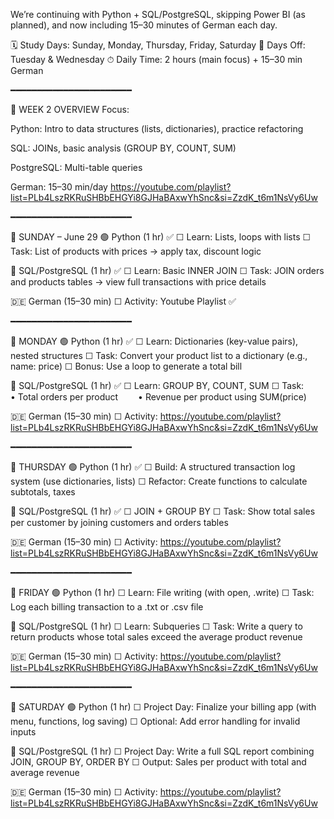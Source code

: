 We’re continuing with Python + SQL/PostgreSQL, skipping Power BI (as planned), and now including 15–30 minutes of German each day.

🗓️ Study Days: Sunday, Monday, Thursday, Friday, Saturday
🛑 Days Off: Tuesday & Wednesday
⏱ Daily Time: 2 hours (main focus) + 15–30 min German

━━━━━━━━━━━━━━━━━━━━━━━

📘 WEEK 2 OVERVIEW
Focus:

Python: Intro to data structures (lists, dictionaries), practice refactoring

SQL: JOINs, basic analysis (GROUP BY, COUNT, SUM)

PostgreSQL: Multi-table queries

German: 15–30 min/day https://youtube.com/playlist?list=PLb4LszRKRuSHBbEHGYi8GJHaBAxwYhSnc&si=ZzdK_t6m1NsVy6Uw 

━━━━━━━━━━━━━━━━━━━━━━━

📅 SUNDAY – June 29
🟢 Python (1 hr) ✅
☐ Learn: Lists, loops with lists
☐ Task: List of products with prices → apply tax, discount logic

🔵 SQL/PostgreSQL (1 hr) ✅
☐ Learn: Basic INNER JOIN
☐ Task: JOIN orders and products tables → view full transactions with price details

🇩🇪 German (15–30 min)
☐ Activity: Youtube Playlist ✅

━━━━━━━━━━━━━━━━━━━━━━━

📅 MONDAY
🟢 Python (1 hr) ✅
☐ Learn: Dictionaries (key-value pairs), nested structures
☐ Task: Convert your product list to a dictionary (e.g., name: price)
☐ Bonus: Use a loop to generate a total bill

🔵 SQL/PostgreSQL (1 hr) ✅
☐ Learn: GROUP BY, COUNT, SUM
☐ Task:
  • Total orders per product
  • Revenue per product using SUM(price)

🇩🇪 German (15–30 min)
☐ Activity: https://youtube.com/playlist?list=PLb4LszRKRuSHBbEHGYi8GJHaBAxwYhSnc&si=ZzdK_t6m1NsVy6Uw

━━━━━━━━━━━━━━━━━━━━━━━

📅 THURSDAY
🟢 Python (1 hr) ✅
☐ Build: A structured transaction log system (use dictionaries, lists)
☐ Refactor: Create functions to calculate subtotals, taxes

🔵 SQL/PostgreSQL (1 hr) ✅
☐ JOIN + GROUP BY
☐ Task: Show total sales per customer by joining customers and orders tables

🇩🇪 German (15–30 min)
☐ Activity: https://youtube.com/playlist?list=PLb4LszRKRuSHBbEHGYi8GJHaBAxwYhSnc&si=ZzdK_t6m1NsVy6Uw

━━━━━━━━━━━━━━━━━━━━━━━

📅 FRIDAY
🟢 Python (1 hr)
☐ Learn: File writing (with open, .write)
☐ Task: Log each billing transaction to a .txt or .csv file

🔵 SQL/PostgreSQL (1 hr)
☐ Learn: Subqueries
☐ Task: Write a query to return products whose total sales exceed the average product revenue

🇩🇪 German (15–30 min)
☐ Activity: https://youtube.com/playlist?list=PLb4LszRKRuSHBbEHGYi8GJHaBAxwYhSnc&si=ZzdK_t6m1NsVy6Uw

━━━━━━━━━━━━━━━━━━━━━━━

📅 SATURDAY
🟢 Python (1 hr)
☐ Project Day: Finalize your billing app (with menu, functions, log saving)
☐ Optional: Add error handling for invalid inputs

🔵 SQL/PostgreSQL (1 hr)
☐ Project Day: Write a full SQL report combining JOIN, GROUP BY, ORDER BY
☐ Output: Sales per product with total and average revenue

🇩🇪 German (15–30 min)
☐ Activity: https://youtube.com/playlist?list=PLb4LszRKRuSHBbEHGYi8GJHaBAxwYhSnc&si=ZzdK_t6m1NsVy6Uw
